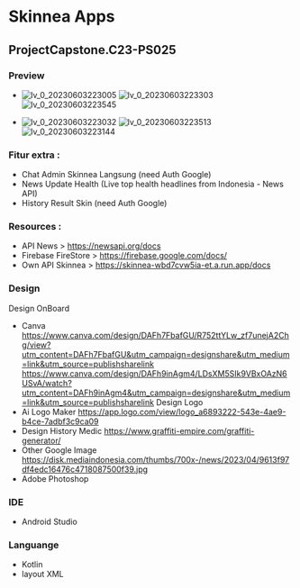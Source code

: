 # Skinnea Apps
## ProjectCapstone.C23-PS025

### Preview 
* ![lv_0_20230603223005](https://github.com/Skinnea/project/assets/46983155/848838dd-8735-4e52-a1ae-8da978359673)
![lv_0_20230603223303](https://github.com/Skinnea/project/assets/46983155/db4ad587-c272-4c65-a5f4-74a404f8224c)
![lv_0_20230603223545](https://github.com/Skinnea/project/assets/46983155/8e96c77f-385e-45bb-a075-533b2668bd7c)

* ![lv_0_20230603223032](https://github.com/Skinnea/project/assets/46983155/0ff5b64f-b146-4f3d-8fc6-3af13a270d40)
![lv_0_20230603223513](https://github.com/Skinnea/project/assets/46983155/56e5461b-dbf8-4c89-8ec5-4bac800c28d9)
![lv_0_20230603223144](https://github.com/Skinnea/project/assets/46983155/011897f5-6ceb-433d-b8f0-2fef1f3f54ea)

### Fitur extra :
- Chat Admin Skinnea Langsung (need Auth Google)
- News Update Health (Live top health headlines from Indonesia - News API)
- History Result Skin (need Auth Google)

### Resources :
- API News > https://newsapi.org/docs
- Firebase FireStore > https://firebase.google.com/docs/
- Own API Skinnea > https://skinnea-wbd7cvw5ia-et.a.run.app/docs

### Design
Design OnBoard
- Canva
https://www.canva.com/design/DAFh7FbafGU/R752ttYLw_zf7unejA2Chg/view?utm_content=DAFh7FbafGU&utm_campaign=designshare&utm_medium=link&utm_source=publishsharelink
https://www.canva.com/design/DAFh9inAgm4/LDsXM5SIk9VBxOAzN6USvA/watch?utm_content=DAFh9inAgm4&utm_campaign=designshare&utm_medium=link&utm_source=publishsharelink
Design Logo
- Ai Logo Maker
https://app.logo.com/view/logo_a6893222-543e-4ae9-b4ce-7adbf3c9ca09
- Design History Medic
https://www.graffiti-empire.com/graffiti-generator/
- Other Google Image
https://disk.mediaindonesia.com/thumbs/700x-/news/2023/04/9613f97df4edc16476c4718087500f39.jpg
- Adobe Photoshop

### IDE
- Android Studio

### Languange
- Kotlin
- layout XML
